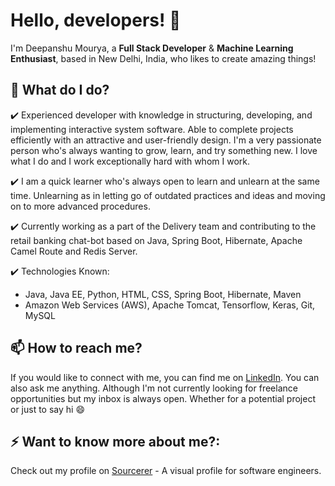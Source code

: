 # Hello, developers! 👋

I'm Deepanshu Mourya, a **Full Stack Developer** & **Machine Learning Enthusiast**, based in New Delhi, India, who likes to create amazing things!

## 🔭 What do I do?
  ✔️ Experienced developer with knowledge in structuring, developing, and implementing interactive system software. Able to complete projects efficiently with an         attractive and user-friendly design. I'm a very passionate person who's always wanting to grow, learn, and try something new. I love what I do and I work           exceptionally hard with whom I work.

  ✔️ I am a quick learner who's always open to learn and unlearn at the same time. Unlearning as in letting go of outdated practices and ideas and moving on to more     advanced procedures.

  ✔️ Currently working as a part of the Delivery team and contributing to the retail banking chat-bot based on Java, Spring Boot, Hibernate, Apache Camel Route and Redis Server.

  ✔️ Technologies Known:
  - Java, Java EE, Python, HTML, CSS, Spring Boot, Hibernate, Maven
  - Amazon Web Services (AWS), Apache Tomcat, Tensorflow, Keras, Git, MySQL

## 📫 How to reach me?
If you would like to connect with me, you can find me on [LinkedIn](https://www.linkedin.com/in/thedeepanshumourya/). You can also ask me anything.
Although I'm not currently looking for freelance opportunities but my inbox is always open. Whether for a potential project or just to say hi 😄

## ⚡ Want to know more about me?:
Check out my profile on [Sourcerer](https://sourcerer.io/thedeepanshumourya) - A visual profile for software engineers.
